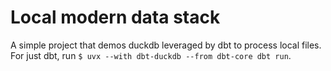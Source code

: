 # Local modern data stack

A simple project that demos duckdb leveraged by dbt to process local files. For just dbt, run `$ uvx --with dbt-duckdb --from dbt-core dbt run`.
